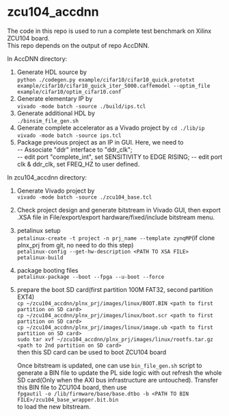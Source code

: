 # zcu104_accdnn

The code in this repo is used to run a complete test benchmark on Xilinx ZCU104 board.  
This repo depends on the output of repo AccDNN.

In AccDNN directory:

1. Generate HDL source by    
    `python ./codegen.py example/cifar10/cifar10_quick.prototxt example/cifar10/cifar10_quick_iter_5000.caffemodel --optim_file example/cifar10/optim_cifar10.conf`  
2. Generate elementary IP by  
    `vivado -mode batch -source ./build/ips.tcl`  
3. Generate additional HDL by  
    `./binsim_file_gen.sh`   
4. Generate complete accelerator as a Vivado project by
    `cd ./lib/ip`  
    `vivado -mode batch -source ips.tcl`  
5. Package previous project as an IP in GUI. Here, we need to    
   -- Associate "ddr" interface to "ddr_clk";    
   -- edit port "complete_int", set SENSITIVITY to EDGE RISING;
   -- edit port clk & ddr_clk, set FREQ_HZ to user defined.

In zcu104_accdnn directory:

1. Generate Vivado project by    
    `vivado -mode batch -source ./zcu104_base.tcl`   
2. Check project design and generate bitstream in Vivado GUI, then export .XSA file in File/export/export hardware/fixed/include bitstream menu.   
3. petalinux setup    
    `petalinux-create -t project -n prj_name --template zynqMP`(if clone plnx_prj from git, no need to do this step)    
    `petalinux-config --get-hw-description <PATH TO XSA FILE>`    
    `petalinux-build`    
4. package booting files    
    `petalinux-package --boot --fpga --u-boot --force`   
5. prepare the boot SD card(first partition 100M FAT32, second partition EXT4)   
    `cp ~/zcu104_accdnn/plnx_prj/images/linux/BOOT.BIN <path to first partition on SD card>`   
    `cp ~/zcu104_accdnn/plnx_prj/images/linux/boot.scr <path to first partition on SD card>`   
    `cp ~/zcu104_accdnn/plnx_prj/images/linux/image.ub <path to first partition on SD card>`   
    `sudo tar xvf ~/zcu104_accdnn/plnx_prj/images/linux/rootfs.tar.gz <path to 2nd partition on SD card>`  
   then this SD card can be used to boot ZCU104 board

   Once bitstream is updated, one can use `bin_file_gen.sh` script to generate a BIN file to update the PL side logic with out refresh the whole SD card(Only when the AXI bus infrastructure are untouched). Transfer this BIN file to ZCU104 board, then use      
   `fpgautil -o /lib/firmware/base/base.dtbo -b <PATH TO BIN FILE>/zcu104_base_wrapper.bit.bin`    
   to load the new bitstream.



